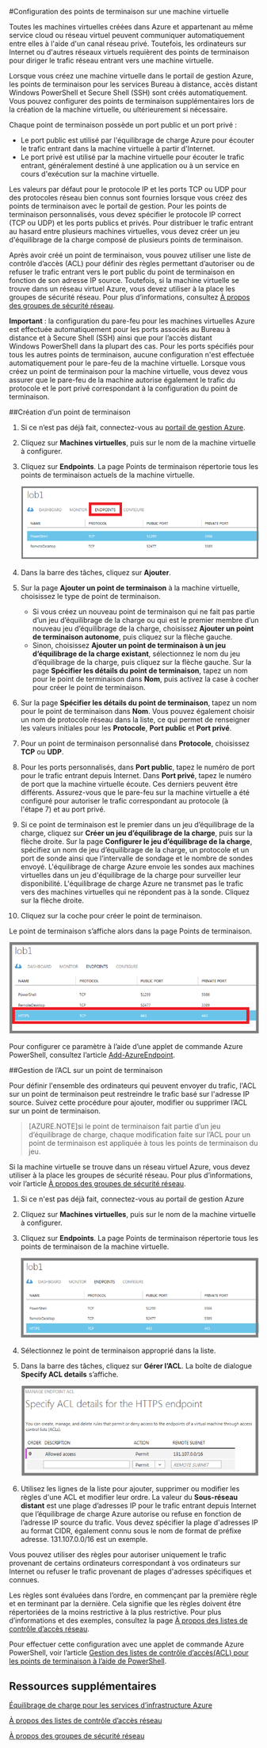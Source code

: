 <properties 
	pageTitle="Configuration de points de terminaison sur une machine virtuelle dans Azure" 
	description="Apprenez à configurer des points de terminaison dans le Portail Classic pour permettre la communication avec une machine virtuelle dans Azure." 
	services="virtual-machines" 
	documentationCenter="" 
	authors="KBDAzure" 
	manager="timlt" 
	editor=""/>

<tags 
	ms.service="virtual-machines" 
	ms.workload="infrastructure-services" 
	ms.tgt_pltfrm="na" 
	ms.devlang="na" 
	ms.topic="article" 
	ms.date="04/29/2015" 
	ms.author="kathydav"/>

#Configuration des points de terminaison sur une machine virtuelle

Toutes les machines virtuelles créées dans Azure et appartenant au même service cloud ou réseau virtuel peuvent communiquer automatiquement entre elles à l'aide d'un canal réseau privé. Toutefois, les ordinateurs sur Internet ou d'autres réseaux virtuels requièrent des points de terminaison pour diriger le trafic réseau entrant vers une machine virtuelle.

Lorsque vous créez une machine virtuelle dans le portail de gestion Azure, les points de terminaison pour les services Bureau à distance, accès distant Windows PowerShell et Secure Shell (SSH) sont créés automatiquement. Vous pouvez configurer des points de terminaison supplémentaires lors de la création de la machine virtuelle, ou ultérieurement si nécessaire.

Chaque point de terminaison possède un port public et un port privé :

- Le port public est utilisé par l'équilibrage de charge Azure pour écouter le trafic entrant dans la machine virtuelle à partir d'Internet. 
- Le port privé est utilisé par la machine virtuelle pour écouter le trafic entrant, généralement destiné à une application ou à un service en cours d'exécution sur la machine virtuelle.

Les valeurs par défaut pour le protocole IP et les ports TCP ou UDP pour des protocoles réseau bien connus sont fournies lorsque vous créez des points de terminaison avec le portail de gestion. Pour les points de terminaison personnalisés, vous devez spécifier le protocole IP correct (TCP ou UDP) et les ports publics et privés. Pour distribuer le trafic entrant au hasard entre plusieurs machines virtuelles, vous devez créer un jeu d'équilibrage de la charge composé de plusieurs points de terminaison.

Après avoir créé un point de terminaison, vous pouvez utiliser une liste de contrôle d’accès (ACL) pour définir des règles permettant d’autoriser ou de refuser le trafic entrant vers le port public du point de terminaison en fonction de son adresse IP source. Toutefois, si la machine virtuelle se trouve dans un réseau virtuel Azure, vous devez utiliser à la place les groupes de sécurité réseau. Pour plus d’informations, consultez [À propos des groupes de sécurité réseau](https://msdn.microsoft.com/library/azure/dn848316.aspx).

**Important** : la configuration du pare-feu pour les machines virtuelles Azure est effectuée automatiquement pour les ports associés au Bureau à distance et à Secure Shell (SSH) ainsi que pour l’accès distant Windows PowerShell dans la plupart des cas. Pour les ports spécifiés pour tous les autres points de terminaison, aucune configuration n'est effectuée automatiquement pour le pare-feu de la machine virtuelle. Lorsque vous créez un point de terminaison pour la machine virtuelle, vous devez vous assurer que le pare-feu de la machine autorise également le trafic du protocole et le port privé correspondant à la configuration du point de terminaison.

##Création d’un point de terminaison

1.	Si ce n’est pas déjà fait, connectez-vous au [portail de gestion Azure](http://manage.windowsazure.com/).
2.	Cliquez sur **Machines virtuelles**, puis sur le nom de la machine virtuelle à configurer.
3.	Cliquez sur **Endpoints**. La page Points de terminaison répertorie tous les points de terminaison actuels de la machine virtuelle.

	![Points de terminaison](./media/virtual-machines-set-up-endpoints/endpointswindows.png)
 
4.	Dans la barre des tâches, cliquez sur **Ajouter**.
5.	Sur la page **Ajouter un point de terminaison** à la machine virtuelle, choisissez le type de point de terminaison. 

	- Si vous créez un nouveau point de terminaison qui ne fait pas partie d’un jeu d’équilibrage de la charge ou qui est le premier membre d’un nouveau jeu d’équilibrage de la charge, choisissez **Ajouter un point de terminaison autonome**, puis cliquez sur la flèche gauche.
	- Sinon, choisissez **Ajouter un point de terminaison à un jeu d’équilibrage de la charge existant**, sélectionnez le nom du jeu d’équilibrage de la charge, puis cliquez sur la flèche gauche. Sur la page **Spécifier les détails du point de terminaison**, tapez un nom pour le point de terminaison dans **Nom**, puis activez la case à cocher pour créer le point de terminaison.

6.	Sur la page **Spécifier les détails du point de terminaison**, tapez un nom pour le point de terminaison dans **Nom**. Vous pouvez également choisir un nom de protocole réseau dans la liste, ce qui permet de renseigner les valeurs initiales pour les **Protocole**, **Port public** et **Port privé**.
7.	Pour un point de terminaison personnalisé dans **Protocole**, choisissez **TCP** ou **UDP**.
8.	Pour les ports personnalisés, dans **Port public**, tapez le numéro de port pour le trafic entrant depuis Internet. Dans **Port privé**, tapez le numéro de port que la machine virtuelle écoute. Ces derniers peuvent être différents. Assurez-vous que le pare-feu sur la machine virtuelle a été configuré pour autoriser le trafic correspondant au protocole (à l'étape 7) et au port privé.
9.	Si ce point de terminaison est le premier dans un jeu d’équilibrage de la charge, cliquez sur **Créer un jeu d’équilibrage de la charge**, puis sur la flèche droite. Sur la page **Configurer le jeu d’équilibrage de la charge**, spécifiez un nom de jeu d’équilibrage de la charge, un protocole et un port de sonde ainsi que l’intervalle de sondage et le nombre de sondes envoyé. L'équilibrage de charge Azure envoie les sondes aux machines virtuelles dans un jeu d'équilibrage de la charge pour surveiller leur disponibilité. L'équilibrage de charge Azure ne transmet pas le trafic vers des machines virtuelles qui ne répondent pas à la sonde. Cliquez sur la flèche droite.
10.	Cliquez sur la coche pour créer le point de terminaison.

Le point de terminaison s’affiche alors dans la page Points de terminaison.

![Création du point de terminaison réussie](./media/virtual-machines-set-up-endpoints/endpointwindowsnew.png)
 
Pour configurer ce paramètre à l’aide d’une applet de commande Azure PowerShell, consultez l’article [Add-AzureEndpoint](https://msdn.microsoft.com/library/azure/dn495300.aspx).

##Gestion de l’ACL sur un point de terminaison

Pour définir l'ensemble des ordinateurs qui peuvent envoyer du trafic, l'ACL sur un point de terminaison peut restreindre le trafic basé sur l'adresse IP source. Suivez cette procédure pour ajouter, modifier ou supprimer l’ACL sur un point de terminaison.

> [AZURE.NOTE]si le point de terminaison fait partie d’un jeu d’équilibrage de charge, chaque modification faite sur l’ACL pour un point de terminaison est appliquée à tous les points de terminaison du jeu.

Si la machine virtuelle se trouve dans un réseau virtuel Azure, vous devez utiliser à la place les groupes de sécurité réseau. Pour plus d’informations, voir l’article [À propos des groupes de sécurité réseau](https://msdn.microsoft.com/library/azure/dn848316.aspx).


1.	Si ce n'est pas déjà fait, connectez-vous au portail de gestion Azure
2.	Cliquez sur **Machines virtuelles**, puis sur le nom de la machine virtuelle à configurer.
3.	Cliquez sur **Endpoints**. La page Points de terminaison répertorie tous les points de terminaison de la machine virtuelle.

    ![Liste ACL](./media/virtual-machines-set-up-endpoints/EndpointsShowsDefaultEndpointsForVM.png)
 
4.	Sélectionnez le point de terminaison approprié dans la liste.
5.	Dans la barre des tâches, cliquez sur **Gérer l’ACL**. La boîte de dialogue **Specify ACL details** s’affiche.

    ![Spécifier les détails de l’ACL](./media/virtual-machines-set-up-endpoints/EndpointACLdetails.png)
 
6.	Utilisez les lignes de la liste pour ajouter, supprimer ou modifier les règles d'une ACL et modifier leur ordre. La valeur du **Sous-réseau distant** est une plage d’adresses IP pour le trafic entrant depuis Internet que l’équilibrage de charge Azure autorise ou refuse en fonction de l’adresse IP source du trafic. Vous devez spécifier la plage d'adresses IP au format CIDR, également connu sous le nom de format de préfixe adresse. 131.107.0.0/16 est un exemple.

Vous pouvez utiliser des règles pour autoriser uniquement le trafic provenant de certains ordinateurs correspondant à vos ordinateurs sur Internet ou refuser le trafic provenant de plages d'adresses spécifiques et connues.

Les règles sont évaluées dans l’ordre, en commençant par la première règle et en terminant par la dernière. Cela signifie que les règles doivent être répertoriées de la moins restrictive à la plus restrictive. Pour plus d’informations et des exemples, consultez la page [À propos des listes de contrôle d’accès réseau](http://go.microsoft.com/fwlink/p/?linkid=303816).

Pour effectuer cette configuration avec une applet de commande Azure PowerShell, voir l’article [Gestion des listes de contrôle d’accès(ACL) pour les points de terminaison à l’aide de PowerShell](https://msdn.microsoft.com/library/azure/dn376543.aspx).

## Ressources supplémentaires

[Équilibrage de charge pour les services d’infrastructure Azure](virtual-machines-load-balance.md)

[À propos des listes de contrôle d’accès réseau](http://go.microsoft.com/fwlink/p/?linkid=303816)

[À propos des groupes de sécurité réseau](https://msdn.microsoft.com/library/azure/dn848316.aspx)

<!---HONumber=58--> 